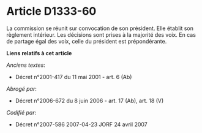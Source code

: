 # Article D1333-60

La commission se réunit sur convocation de son président. Elle établit son règlement intérieur. Les décisions sont prises à
la majorité des voix. En cas de partage égal des voix, celle du président est prépondérante.

**Liens relatifs à cet article**

_Anciens textes_:

  - Décret n°2001-417 du 11 mai 2001 - art. 6 (Ab)

_Abrogé par_:

  - Décret n°2006-672 du 8 juin 2006 - art. 17 (Ab), art. 18 (V)

_Codifié par_:

  - Décret n°2007-586 2007-04-23 JORF 24 avril 2007
